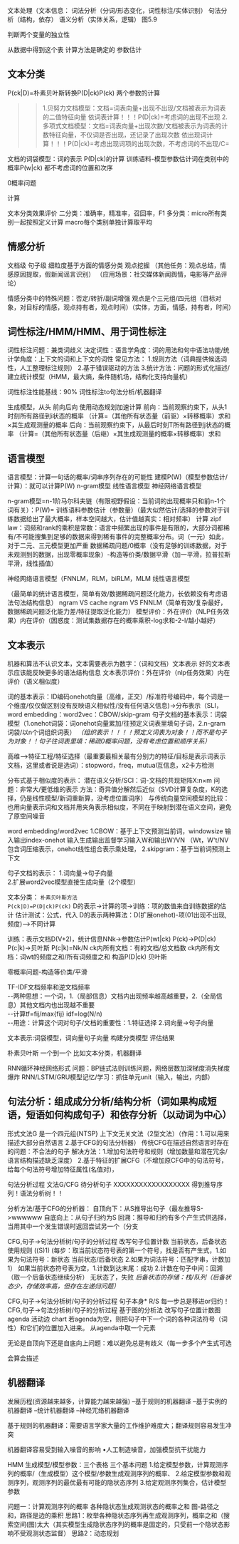 文本处理（文本信息：
词法分析（分词/形态变化，词性标注/实体识别）
句法分析（结构，依存）
语义分析（实体关系，逻辑）
图5.9



判断两个变量的独立性

从数据中得到这个表
计算方法是确定的
参数估计
## 文本分类
P(ck|D)=朴素贝叶斯转换P(D|ck)P(ck)
两个参数的计算
>>1.贝努力文档模型：文档=词表向量+出现不出现/文档被表示为词表的二值特征向量  依词表计算！！！P(D|ck)=考虑词的出现不出现
>>2.多项式文档模型：文档=词表向量+出现次数/文档被表示为词表的计数特征向量，不仅词是否出现，还记录了出现次数  依出现词计算！！！P(D|ck)=考虑出现词项的出现次数，不考虑词的不出现/C=

文档的词袋模型：词的表示 P(D|ck)的计算 训练语料-模型参数估计词在类别中的概率P(w|ck)
都不考虑词的位置和次序

0概率问题



计算

文本分类效果评价
二分类：准确率，精准率，召回率，F1
多分类：micro所有类别一起按照定义计算 macro每个类别单独计算取平均



## 情感分析
文档级
句子级
细粒度基于方面的情感分类
观点挖掘
（其他任务：观点总结，情感原因提取，假新闻谣言识别）
（应用场景：社交媒体新闻舆情，电影等产品评论）

情感分类中的特殊问题：否定/转折/副词增强
观点是个三元组/四元组（目标对象，对目标的情感，观点持有者，观点时间）（实体，方面，情感，持有者，时间）


## 词性标注/HMM/HMM、用于词性标注
词性标注问题：兼类词歧义
决定词性：语言学角度：词的用法和句中语法功能/统计学角度：上下文的词和上下文的词性
常见方法：
1.规则方法（词典提供候选词性，人工整理标注规则）
2.基于错误驱动的方法
3.统计方法：问题的形式化描述/建立统计模型（HMM，最大熵，条件随机场，结构化支持向量机）

词性标注性能基线：90%
词性标注to句法分析/机器翻译


生成模型，从头
前向后向 使用动态规划加速计算
前向：当前观察约束下，从头1时刻所有路径到i状态的概率  （计算=（其他所有状态量（前驱）×转移概率）求和×其生成观测量的概率
后向：当前观察约束下，从最后时刻T所有路径到j状态的概率 （计算=（其他所有状态量（后继）×其生成观测量的概率×转移概率）求和

## 语言模型
语言模型：计算一句话的概率/词串序列存在的可能性
建模P(W)（模型参数估计/计算）：就可以计算P(W)
n-gram模型
线性语言模型
神经网络语言模型


n-gram模型=n-1阶马尔科夫链（有限视野假设：当前词的出现概率只和前n-1个词有关）：P(W)=
训练语料参数估计（参数量）（最大似然估计/选择的参数对于训练数据给出了最大概率，样本空间越大，估计值越真实：相对频率）
计算
zipf law：词频和rank的乘积是常数：语言中频繁出现的事件是有限的，大部分词都稀有/不可能搜集到足够的数据来得到稀有事件的完整概率分布。词（一元）如此，对于二元、三元模型更加严重
数据稀疏问题/0概率（没有足够的训练数据，对于未观测到的数据，出现零概率现象）-构造等价类/数据平滑（加一平滑，拉普拉斯平滑，线性插值）

神经网络语言模型（FNNLM，RLM，biRLM，MLM
线性语言模型

（最简单的统计语言模型，简单有效/数据稀疏问题泛化能力，长依赖没有考虑语法句法结构信息）
ngram VS cache
ngram VS FNNLM（简单有效/复杂最好，数据稀疏问题泛化能力差/特征提取泛化能力）
模型评价：外在评价（NLP任务效果）内在评价（困惑度：测试集数据存在的概率乘积-log求和-2-l/越小越好）

## 文本表示
机器和算法不认识文本，文本需要表示为数字：（词和文档）文本表示
好的文本表示应该能反映更多的语法结构信息
文本表示评价：外在评价（nlp任务效果）内在评价（语义相似度）

词的基本表示：ID编码onehot向量（高维，正交）/标准符号编码中，每个词是一个维度/仅仅做区别没有反映语义相似性/没有任何语义信息)->分布表示（SLI，word embedding：word2vec：CBOW/skip-gram
句子文档的基本表示：词袋模型（1.onehot词袋：词onehot向量累加/往预定义词表里填句子词，2.n-gram词袋/以n个词组织词表）
*（组织表示！！！！预定义词表为对象！！而不是句子为对象！！句子往词表里填：稀疏0概率问题，没有考虑位置和顺序关系）*

高维-->特征工程/特征选择（最重要最相关最有分别力的特征/目标是表示词表示文档，这里或者说是选词）：stopword，freq，mutual互信息，x2卡方检测

分布式基于相似度的表示：
潜在语义分析/SCI：词-文档的共现矩阵X:n×m 
问题：非常大/更低维的表示 
方法：奇异值分解然后近似（SVD计算复杂度，K的选择，仍是线性模型/新词重新算，没考虑位置词序）
与传统向量空间模型的比较：也用向量表示词和文档并用夹角表示相似度，不同在于映射到潜在语义空间，避免了原空间噪音

word embedding/word2vec
1.CBOW：基于上下文预测当前词，windowsize 输入输出index-onehot 输入生成输出监督学习输入W和输出W‘/VN  （Wt，W't/NV包含词压缩表示，onehot线性组合表示乘处理，
2.skipgram：基于当前词预测上下文

句子文档的表示：
1.词向量->句子向量   
2.扩展word2vec模型直接生成向量（2个模型）

文本分类：
`朴素贝叶斯方法`  
`P(ck|D)=P(D|ck)P(ck)`
D的表示->计算的项->训练：项的数值来自训练数据的估计 估计测试：公式，代入
D的表示两种算法：D(扩展onehot)-项(01出现不出现,频度)-->不同计算

训练：表示文档D(V+2)，统计信息NNk->参数估计P(wt|ck) P(ck)->P(D|ck) P(c|k)->贝叶斯
P(c|k)=Nk/N
ck内所有文档：有的文档/总文档数
ck内所有文档：词wt的频度之和/所有词频度之和
构造P(D|ck)
贝叶斯

零概率问题-构造等价类/平滑


TF-IDF文档频率和逆文档频率  
--两种思想：一个词，1.（局部信息）文档内出现频率越高越重要，2.（全局信息）其他文档内也出现越不重要  
--计算tf=fij/max{fij} idf=log(N/n)  
--用途：计算这个词对句子/文档的重要性：1.特征选择 2.词向量->句子向量  


文本表示:词袋模型，词向量句子向量
构建分类模型
评估结果


朴素贝叶斯
一个到一个
比如文本分类，机器翻译

RNN循环神经网络形式
问题：BP链式法则训练问题，网络层数加深梯度消失梯度爆炸
RNN/LSTM/GRU模型记忆/学习：抓住单元unit（输入，输出，内部）

## 句法分析：组成成分分析/结构分析（词如果构成短语，短语如何构成句子）和依存分析（以动词为中心）
形式文法G 是一个四元组{NTSP}
上下文无关文法（2型文法）（作用：1.可以用来描述大部分自然语言 2.基于CFG的句法分析器）
传统CFG在描述自然语言时存在的问题：不合法的句子
解决方法：1.增加句法符号和规则（增加数量和潜在冗余/语言结构描述缺乏深度） 2.基于特征的扩展CFG（不增加原CFG中的句法符号，给每个句法符号增加特征属性(名值对)，


句法分析过程
文法G/CFG 
待分析句子
XXXXXXXXXXXXXXXXXX
得到推导序列！语法分析树！！



分析方法/基于CFG的分析器：
自顶向下：从S推导出句子（最左推导S->wwwwww
自底向上：从句子归约为S
回溯：推导和归约有多个产生式供选择，当用其中一个发生错误时返回尝试另一个（分支



CFG,句子->句法分析树/句子的分析过程
改写句子位置计数
当前状态，后备状态 使用规则
((S)1)
(每步：取当前状态符号表的第一个符号，找是否有产生式，1.如果为句法符号：新状态 当前状态/后备状态 2.如果为词法符号：匹配字串，计数加1）
如果当前状态符号表为空，1.计数到达末尾：成功  2.计数在句子中间：回溯（取一个后备状态继续分析）
无状态了，失败
*后备状态的存储：栈/队列（后备状态少，存储效率高，但存在左递归问题）*

CFG,句子->句法分析树/句子的分析过程
句子本身* R/S
每一步总是移进or归约！
CFG,句子->句法分析树/句子的分析过程
基于图的分析法
改写句子位置计数图
agenda 活动边 chart
若agenda为空，则把句子中下一个词的各种词法符号（词性）和它们的位置加入进来。
从agenda中取一个元素


无论是自顶向下还是自底向上问题：难以避免总是有歧义（每一步多个产生式可选


会算会描述

## 机器翻译
发展历程(资源越来越多，计算能力越来越强)
–基于规则的机器翻译 
–基于实例的机器翻译 
–统计机器翻译
–神经⺴络机器翻译

基于规则的机器翻译：需要语⾔学家⼤量的⼯作维护难度⼤；翻译规则容易发⽣冲突

机器翻译容易受到输⼊噪⾳的影响
•⼈⼯制造噪⾳，加强模型抗干扰能⼒


HMM 生成模型/模型参数：三个表格
三个基本问题
1.给定模型参数，计算观测序列的概率/（生成模型）这个模型/参数生成观测序列的概率、
2.给定模型参数和观测序列，观测序列的最优最有可能的隐状态序列
3.给定观测序列集合，估计模型参数

问题一：计算观测序列的概率
各种隐状态生成观测状态的概率之和
图-路径之和，路径是边的乘积
思路1：枚举各种隐状态序列再生成观测序列，概率之和（搜索空间(图)太大（其实模型生成隐状态序列的概率是固定的，只受前一个隐状态影响不受观测状态监督）
思路2：动态规划
